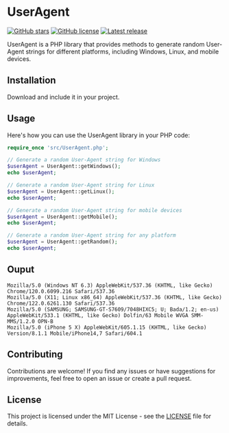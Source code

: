 # UserAgent

[![GitHub stars](https://img.shields.io/github/stars/farhaanaliii/UserAgent.svg?style=flat-square)](https://github.com/farhaanaliii/UserAgent/stargazers)
[![GitHub license](https://img.shields.io/github/license/farhaanaliii/UserAgent.svg?style=flat-square)](https://github.com/farhaanaliii/UserAgent/blob/main/LICENSE)
[![Latest release](https://img.shields.io/github/v/release/farhaanaliii/UserAgent.svg?style=flat-square)](https://github.com/farhaanaliii/UserAgent/releases)

UserAgent is a PHP library that provides methods to generate random User-Agent strings for different platforms, including Windows, Linux, and mobile devices.

## Installation

Download and include it in your project.

## Usage

Here's how you can use the UserAgent library in your PHP code:

```php
require_once 'src/UserAgent.php';

// Generate a random User-Agent string for Windows
$userAgent = UserAgent::getWindows();
echo $userAgent;

// Generate a random User-Agent string for Linux
$userAgent = UserAgent::getLinux();
echo $userAgent;

// Generate a random User-Agent string for mobile devices
$userAgent = UserAgent::getMobile();
echo $userAgent;

// Generate a random User-Agent string for any platform
$userAgent = UserAgent::getRandom();
echo $userAgent;
```
## Ouput

```
Mozilla/5.0 (Windows NT 6.3) AppleWebKit/537.36 (KHTML, like Gecko) Chrome/120.0.6099.216 Safari/537.36
Mozilla/5.0 (X11; Linux x86_64) AppleWebKit/537.36 (KHTML, like Gecko) Chrome/122.0.6261.130 Safari/537.36
Mozilla/5.0 (SAMSUNG; SAMSUNG-GT-S7609/7048HIXC5; U; Bada/1.2; en-us) AppleWebKit/533.1 (KHTML, like Gecko) Dolfin/63 Mobile WVGA SMM-MMS/1.2.0 OPN-B
Mozilla/5.0 (iPhone 5 X) AppleWebKit/605.1.15 (KHTML, like Gecko) Version/8.1.1 Mobile/iPhone14,7 Safari/604.1
```

## Contributing

Contributions are welcome! If you find any issues or have suggestions for improvements, feel free to open an issue or create a pull request.

## License

This project is licensed under the MIT License - see the [LICENSE](LICENSE) file for details.
